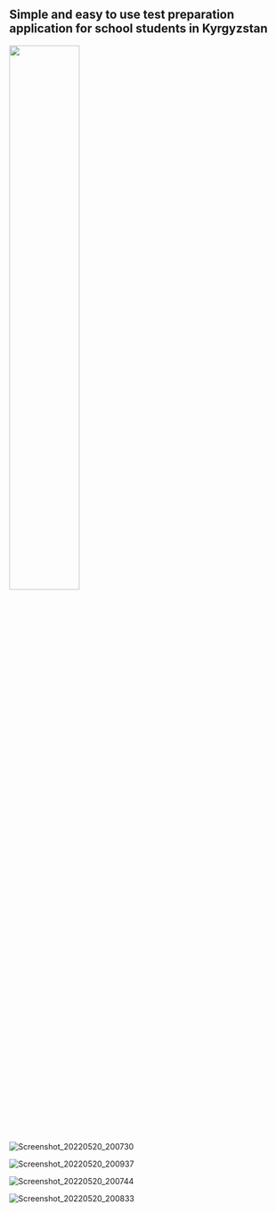 ## Simple and easy to use test preparation application for school students in Kyrgyzstan


<img src="https://user-images.githubusercontent.com/70685477/169546209-974550c7-5f27-4286-845d-fb71095613bd.png" width=50% height=50%>

![Screenshot_20220520_200730](https://user-images.githubusercontent.com/70685477/169546261-29a12304-37dc-4966-a7a6-38341a04d161.png)

![Screenshot_20220520_200937](https://user-images.githubusercontent.com/70685477/169546284-562db9f2-21c1-4798-9b3d-942e3fad4b81.png)

![Screenshot_20220520_200744](https://user-images.githubusercontent.com/70685477/169546295-6b847dfb-785b-448b-9012-3975f3899417.png)

![Screenshot_20220520_200833](https://user-images.githubusercontent.com/70685477/169546308-16a4d191-1d1f-4749-98cf-1b82f5dc2391.png)
